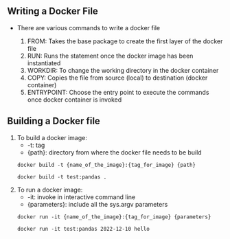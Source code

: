 ## Writing a Docker File


- There are various commands to write a docker file


  1. FROM: Takes the base package to create the first layer of the docker file
  2. RUN: Runs the statement once the docker image has been instantiated
  3. WORKDIR: To change the working directory in the docker container
  4. COPY: Copies the file from source (local) to destination (docker container)
  5. ENTRYPOINT: Choose the entry point to execute the commands once docker container is invoked




## Building a Docker file
1. To build a docker image: 
    * -t: tag
    * {path}: directory from where the docker file needs to be build
    ```
    docker build -t {name_of_the_image}:{tag_for_image} {path}

    docker build -t test:pandas .
    ```
2. To run a docker image:
   * -it: invoke in interactive command line
   * {parameters}: include all the sys.argv parameters
   ```
   docker run -it {name_of_the_image}:{tag_for_image} {parameters}

   docker run -it test:pandas 2022-12-10 hello
   ```
 
